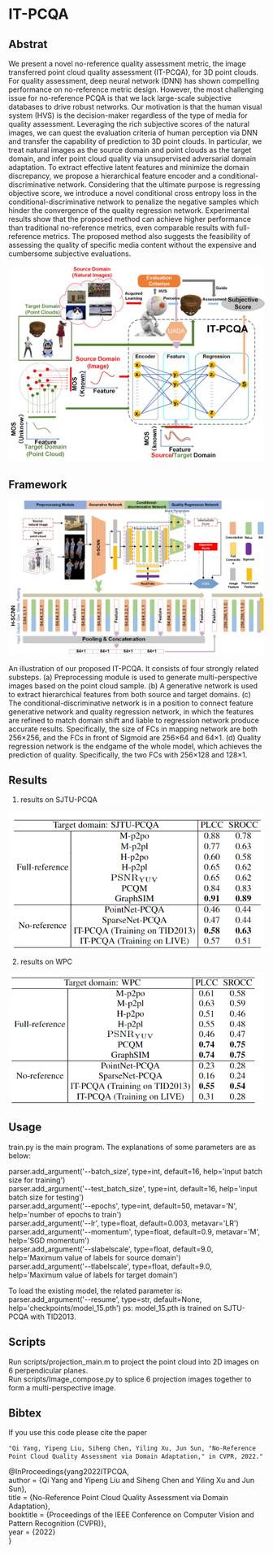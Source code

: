 # IT-PCQA

Abstrat
-------
We present a novel no-reference quality assessment metric, the image transferred point cloud quality assessment (IT-PCQA), for 3D point clouds.  For quality assessment, deep neural network (DNN) has shown compelling performance on no-reference metric design. However, the most challenging issue for no-reference PCQA is that we lack large-scale subjective databases to drive robust networks. Our motivation is that the human visual system (HVS) is the decision-maker regardless of the type of media for quality assessment. Leveraging the rich subjective scores of the natural images, we can quest the evaluation criteria of human perception via DNN and transfer the capability of prediction to 3D point clouds. In particular, we treat natural images as the source domain and point clouds as the target domain, and infer point cloud quality via unsupervised adversarial domain adaptation. To extract effective latent features and minimize the domain discrepancy, we propose a hierarchical feature encoder and a conditional-discriminative network. Considering that the ultimate purpose is regressing objective score, we introduce a novel conditional cross entropy loss in the conditional-discriminative network to penalize the negative samples which hinder the convergence of the quality regression network. Experimental results show that the proposed method can achieve higher performance than traditional no-reference metrics, even comparable results with full-reference metrics. The proposed method also suggests the feasibility of assessing the quality of specific media content without the expensive and cumbersome subjective evaluations.

![motivation](img/toy_example_DA.jpg)

Framework
-----------
![motivation](img/Net.jpg)

An illustration of our proposed IT-PCQA. It consists of four strongly related substeps. (a) Preprocessing module is used to generate multi-perspective images based on the point cloud sample. (b) A generative network is used to extract hierarchical features from both source and target domains. (c) The conditional-discriminative network is in a position to connect feature generative network and quality regression network, in which the features are refined to match domain shift and liable to regression network produce accurate results. Specifically, the size of FCs in mapping network are both 256×256, and the FCs in front of Sigmoid are 256×64 and 64×1. (d) Quality regression network is the endgame of the whole model, which achieves the prediction of quality. Specifically, the two FCs with 256×128 and 128×1.

Results
-----------
1. results on SJTU-PCQA


![motivation](img/exp1.png)

2. results on WPC


![motivation](img/exp2.png)


Usage
-----------

train.py is the main program. The explanations of some parameters are as below: 

parser.add_argument('--batch_size', type=int, default=16,
                        help='input batch size for training')  
parser.add_argument('--test_batch_size', type=int, default=16,
					help='input batch size for testing')  
parser.add_argument('--epochs', type=int, default=50, metavar='N',
					help='number of epochs to train')  
parser.add_argument('--lr', type=float, default=0.003, metavar='LR')  
parser.add_argument('--momentum', type=float, default=0.9, metavar='M',
					help='SGD momentum')  
parser.add_argument('--slabelscale', type=float, default=9.0,
					help='Maximum value of labels for source domain')  
parser.add_argument('--tlabelscale', type=float, default=9.0,
					help='Maximum value of labels for target domain') 
					
To load the existing model, the related parameter is:  
parser.add_argument('--resume', type=str, default=None,
                  help='checkpoints/model_15.pth') 
ps: model_15.pth is trained on SJTU-PCQA with TID2013.

Scripts
-----------
Run scripts/projection_main.m to project the point cloud into 2D images on 6 perpendicular planes.  
Run scripts/Image_compose.py to splice 6 projection images together to form a multi-perspective image.
					
Bibtex
-----------
If you use this code please cite the paper   

    "Qi Yang, Yipeng Liu, Siheng Chen, Yiling Xu, Jun Sun, "No-Reference Point Cloud Quality Assessment via Domain Adaptation," in CVPR, 2022."  
     
@InProceedings{yang2022ITPCQA,  
author = {Qi Yang and Yipeng Liu and Siheng Chen and Yiling Xu and Jun Sun},  
title = {No-Reference Point Cloud Quality Assessment via Domain Adaptation},  
booktitle = {Proceedings of the IEEE Conference on Computer Vision and Pattern Recognition (CVPR)},  
year = {2022}  
}
  					
